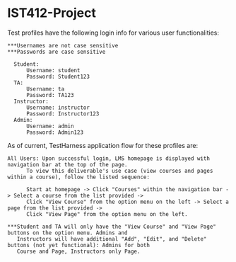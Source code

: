 # IST412-Project
Test profiles have the following login info for various user functionalities:
  
	***Usernames are not case sensitive
	***Passwords are case sensitive
      
      Student:
          Username: student
          Password: Student123
      TA:
          Username: ta
          Password: TA123
      Instructor:
          Username: instructor
          Password: Instructor123
      Admin:
          Username: admin
          Password: Admin123

As of current, TestHarness application flow for these profiles are:

	All Users: Upon successful login, LMS homepage is displayed with navigation bar at the top of the page.
          To view this deliverable's use case (view courses and pages within a course), follow the listed sequence:
          
          Start at homepage -> Click "Courses" within the navigation bar -> Select a course from the list provided ->
          Click "View Course" from the option menu on the left -> Select a page from the list provided ->
          Click "View Page" from the option menu on the left.

    ***Student and TA will only have the "View Course" and "View Page" buttons on the option menu. Admins and 
       Instructors will have additional "Add", "Edit", and "Delete" buttons (not yet functional): Admins for both
       Course and Page, Instructors only Page. 
